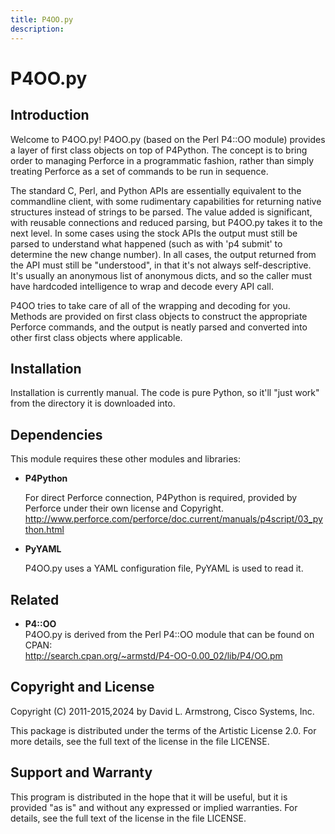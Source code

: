 ```yaml
---
title: P4OO.py
description:
---
```


# P4OO.py

## Introduction

Welcome to P4OO.py!  P4OO.py (based on the Perl P4::OO module) provides a layer of first class objects on top of P4Python.  The concept is to bring order to managing Perforce in a programmatic fashion, rather than simply treating Perforce as a set of commands to be run in sequence.

The standard C, Perl, and Python APIs are essentially equivalent to the commandline client, with some rudimentary capabilities for returning native structures instead of strings to be parsed.  The value added is significant, with reusable connections and reduced parsing, but P4OO.py takes it to the next level.  In some cases using the stock APIs the output must still be parsed to understand what happened (such as with 'p4 submit' to determine the new change number).  In all cases, the output returned from the API must still be "understood", in that it's not always self-descriptive.  It's usually an anonymous list of anonymous dicts, and so the caller must have hardcoded intelligence to wrap and decode every API call.

P4OO tries to take care of all of the wrapping and decoding for you.  Methods are provided on first class objects to construct the appropriate Perforce commands, and the output is neatly parsed and converted into other first class objects where applicable.

## Installation

Installation is currently manual.  The code is pure Python, so it'll "just work" from the directory it is downloaded into.

## Dependencies

This module requires these other modules and libraries:

-  **P4Python**  

    For direct Perforce connection, P4Python is required, provided by Perforce under their own license and Copyright.  
    http://www.perforce.com/perforce/doc.current/manuals/p4script/03_python.html

-  **PyYAML**  

    P4OO.py uses a YAML configuration file, PyYAML is used to read it.

## Related

-  **P4::OO**  
    P4OO.py is derived from the Perl P4::OO module that can be found on CPAN:  
    http://search.cpan.org/~armstd/P4-OO-0.00_02/lib/P4/OO.pm


## Copyright and License

Copyright (C) 2011-2015,2024 by David L. Armstrong, Cisco Systems, Inc.

This package is distributed under the terms of the Artistic License 2.0.
For more details, see the full text of the license in the file LICENSE.

## Support and Warranty

This program is distributed in the hope that it will be useful, but
it is provided "as is" and without any expressed or implied warranties.
For details, see the full text of the license in the file LICENSE.

